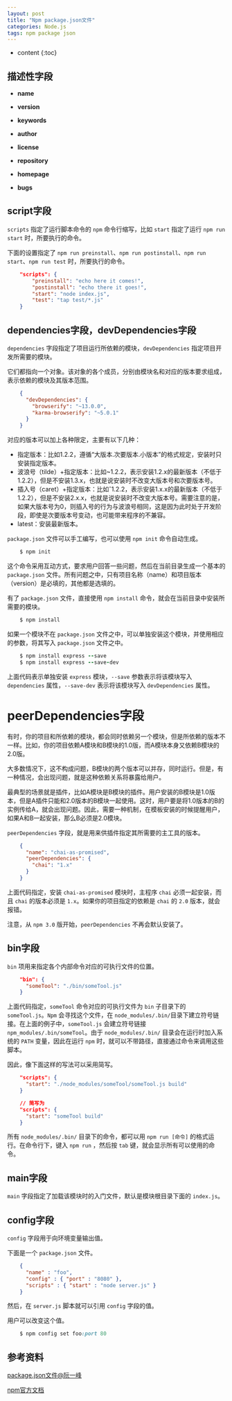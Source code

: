 ```yaml
---
layout: post
title: "Npm package.json文件"
categories: Node.js
tags: npm package json
---
```


* content
{:toc}

## 描述性字段

* **name**

* **version**

* **keywords**

* **author**

* **license**

* **repository**

* **homepage**

* **bugs**



## script字段

`scripts` 指定了运行脚本命令的 `npm` 命令行缩写，比如 `start` 指定了运行 `npm run start` 时，所要执行的命令。

下面的设置指定了 `npm run preinstall`、`npm run postinstall`、`npm run start`、`npm run test` 时，所要执行的命令。

```json
    "scripts": {
        "preinstall": "echo here it comes!",
        "postinstall": "echo there it goes!",
        "start": "node index.js",
        "test": "tap test/*.js"
    }
```

## dependencies字段，devDependencies字段

`dependencies` 字段指定了项目运行所依赖的模块，`devDependencies` 指定项目开发所需要的模块。

它们都指向一个对象。该对象的各个成员，分别由模块名和对应的版本要求组成，表示依赖的模块及其版本范围。

```json
    {
      "devDependencies": {
        "browserify": "~13.0.0",
        "karma-browserify": "~5.0.1"
      }
    }
```

对应的版本可以加上各种限定，主要有以下几种：

* 指定版本：比如1.2.2，遵循“大版本.次要版本.小版本”的格式规定，安装时只安装指定版本。
* 波浪号（tilde）+指定版本：比如~1.2.2，表示安装1.2.x的最新版本（不低于1.2.2），但是不安装1.3.x，也就是说安装时不改变大版本号和次要版本号。
* 插入号（caret）+指定版本：比如ˆ1.2.2，表示安装1.x.x的最新版本（不低于1.2.2），但是不安装2.x.x，也就是说安装时不改变大版本号。需要注意的是，如果大版本号为0，则插入号的行为与波浪号相同，这是因为此时处于开发阶段，即使是次要版本号变动，也可能带来程序的不兼容。
* latest：安装最新版本。

`package.json` 文件可以手工编写，也可以使用 `npm init` 命令自动生成。

```ruby
    $ npm init
```

这个命令采用互动方式，要求用户回答一些问题，然后在当前目录生成一个基本的 `package.json` 文件。所有问题之中，只有项目名称（name）和项目版本（version）是必填的，其他都是选填的。

有了 `package.json` 文件，直接使用 `npm install` 命令，就会在当前目录中安装所需要的模块。

```ruby
    $ npm install
```

如果一个模块不在 `package.json` 文件之中，可以单独安装这个模块，并使用相应的参数，将其写入 `package.json` 文件之中。

```ruby
    $ npm install express --save
    $ npm install express --save-dev
```

上面代码表示单独安装 `express` 模块，`--save` 参数表示将该模块写入`dependencies` 属性，`--save-dev` 表示将该模块写入 `devDependencies` 属性。

# peerDependencies字段

有时，你的项目和所依赖的模块，都会同时依赖另一个模块，但是所依赖的版本不一样。比如，你的项目依赖A模块和B模块的1.0版，而A模块本身又依赖B模块的2.0版。

大多数情况下，这不构成问题，B模块的两个版本可以并存，同时运行。但是，有一种情况，会出现问题，就是这种依赖关系将暴露给用户。

最典型的场景就是插件，比如A模块是B模块的插件。用户安装的B模块是1.0版本，但是A插件只能和2.0版本的B模块一起使用。这时，用户要是将1.0版本的B的实例传给A，就会出现问题。因此，需要一种机制，在模板安装的时候提醒用户，如果A和B一起安装，那么B必须是2.0模块。

`peerDependencies` 字段，就是用来供插件指定其所需要的主工具的版本。

```json
    {
      "name": "chai-as-promised",
      "peerDependencies": {
        "chai": "1.x"
      }
    }
```

上面代码指定，安装 `chai-as-promised` 模块时，主程序 `chai` 必须一起安装，而且 `chai` 的版本必须是 `1.x`。如果你的项目指定的依赖是 `chai` 的 `2.0` 版本，就会报错。

注意，从 `npm 3.0` 版开始，`peerDependencies` 不再会默认安装了。

## bin字段

`bin` 项用来指定各个内部命令对应的可执行文件的位置。

```json
    "bin": {
      "someTool": "./bin/someTool.js"
    }
```

上面代码指定，`someTool` 命令对应的可执行文件为 `bin` 子目录下的 `someTool.js`。`Npm` 会寻找这个文件，在 `node_modules/.bin/`目录下建立符号链接。在上面的例子中，`someTool.js` 会建立符号链接 `npm_modules/.bin/someTool`。由于 `node_modules/.bin/` 目录会在运行时加入系统的 `PATH` 变量，因此在运行 `npm` 时，就可以不带路径，直接通过命令来调用这些脚本。

因此，像下面这样的写法可以采用简写。

```json
    "scripts": {  
      "start": "./node_modules/someTool/someTool.js build"
    }

    // 简写为
    "scripts": {  
      "start": "someTool build"
    }
```

所有 `node_modules/.bin/` 目录下的命令，都可以用 `npm run [命令]` 的格式运行。在命令行下，键入 `npm run` ，然后按 `tab` 键，就会显示所有可以使用的命令。

## main字段

`main` 字段指定了加载该模块时的入门文件，默认是模块根目录下面的 `index.js`。

## config字段

`config` 字段用于向环境变量输出值。

下面是一个 `package.json` 文件。

```json
    {
      "name" : "foo",
      "config" : { "port" : "8080" },
      "scripts" : { "start" : "node server.js" }
    }
```

然后，在 `server.js` 脚本就可以引用 `config` 字段的值。

用户可以改变这个值。

```ruby
    $ npm config set foo:port 80
```

## 参考资料

[package.json文件@阮一峰](http://javascript.ruanyifeng.com/nodejs/packagejson.html)

[npm官方文档](https://docs.npmjs.com/getting-started/using-a-package.json)









